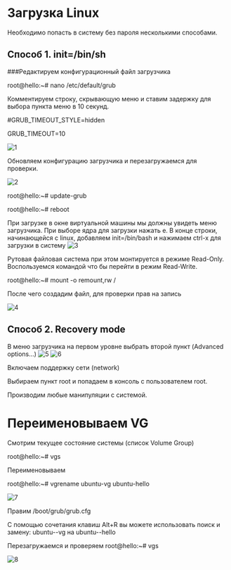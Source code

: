 # Загрузка Linux
Необходимо попасть в систему без пароля несколькими способами.
## Способ 1. init=/bin/sh
###Редактируем конфигурационный файл загрузчика 

root@hello:~# nano /etc/default/grub

Комментируем строку, скрывающую меню и ставим задержку для выбора пункта меню в 10 секунд.

#GRUB_TIMEOUT_STYLE=hiddеn

GRUB_TIMEOUT=10

![1](screen/1.PNG)

Обновляем конфигурацию загрузчика и перезагружаемся для проверки.

![2](screen/2.PNG)

root@hello:~# update-grub

root@hello:~# reboot

При загрузке в окне виртуальной машины мы должны увидеть меню загрузчика. При выборе ядра для загрузки нажать e.
В конце строки, начинающейся с linux, добавляем init=/bin/bash и нажимаем сtrl-x для загрузки в систему
![3](screen/4.PNG)

Рутовая файловая система при этом монтируется в режиме Read-Only. Воспользуемся командой что бы перейти в режим Read-Write.

root@hello:~# mount -o remount,rw /

После чего создадим файл, для проверки прав на запись 

![4](screen/5.PNG)

## Способ 2. Recovery mode
В меню загрузчика на первом уровне выбрать второй пункт (Advanced options…)
![5](screen/6.PNG)
![6](screen/7.PNG)

Включаем поддержку сети (network)

Выбираем пункт root и попадаем в консоль с пользователем root. 

Производим любые манипуляции с системой.

# Переименовываем VG

Смотрим текущее состояние системы (список Volume Group)

root@hello:~# vgs

Переименовываем

root@hello:~# vgrename ubuntu-vg ubuntu-hello

![7](screen/9.PNG)

Правим /boot/grub/grub.cfg

С помощью сочетания клавиш Alt+R вы можете использовать поиск и замену: ubuntu--vg на ubuntu--hello

Перезагружаемся и проверяем 
root@hello:~# vgs

![8](screen/10.PNG)
